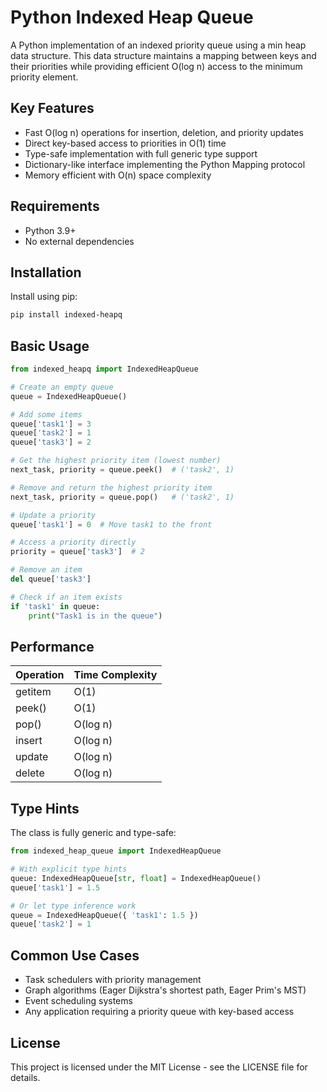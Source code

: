 # Python Indexed Heap Queue

A Python implementation of an indexed priority queue using a min heap data structure. This data structure maintains a mapping between keys and their priorities while providing efficient O(log n) access to the minimum priority element.

## Key Features

- Fast O(log n) operations for insertion, deletion, and priority updates
- Direct key-based access to priorities in O(1) time
- Type-safe implementation with full generic type support
- Dictionary-like interface implementing the Python Mapping protocol
- Memory efficient with O(n) space complexity

## Requirements

- Python 3.9+
- No external dependencies

## Installation

Install using pip:

```bash
pip install indexed-heapq
```

## Basic Usage

```python
from indexed_heapq import IndexedHeapQueue

# Create an empty queue
queue = IndexedHeapQueue()

# Add some items
queue['task1'] = 3
queue['task2'] = 1
queue['task3'] = 2

# Get the highest priority item (lowest number)
next_task, priority = queue.peek()  # ('task2', 1)

# Remove and return the highest priority item
next_task, priority = queue.pop()   # ('task2', 1)

# Update a priority
queue['task1'] = 0  # Move task1 to the front

# Access a priority directly
priority = queue['task3']  # 2

# Remove an item
del queue['task3']

# Check if an item exists
if 'task1' in queue:
    print("Task1 is in the queue")
```

## Performance

| Operation     | Time Complexity |
|--------------|-----------------|
| getitem      | O(1)           |
| peek()       | O(1)           |
| pop()        | O(log n)       |
| insert       | O(log n)       |
| update       | O(log n)       |
| delete       | O(log n)       |

## Type Hints

The class is fully generic and type-safe:

```python
from indexed_heap_queue import IndexedHeapQueue

# With explicit type hints
queue: IndexedHeapQueue[str, float] = IndexedHeapQueue()
queue['task1'] = 1.5

# Or let type inference work
queue = IndexedHeapQueue({ 'task1': 1.5 })
queue['task2'] = 1
```

## Common Use Cases

- Task schedulers with priority management
- Graph algorithms (Eager Dijkstra's shortest path, Eager Prim's MST)
- Event scheduling systems
- Any application requiring a priority queue with key-based access

## License

This project is licensed under the MIT License - see the LICENSE file for details.
